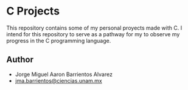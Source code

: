 # C Projects
This repository contains some of my personal proyects made with C. I intend for this repository to serve as a pathway for my to observe my progress in 
the C programming language.
## Author 
* Jorge Miguel Aaron Barrientos Alvarez
* jma.barrientos@ciencias.unam.mx

